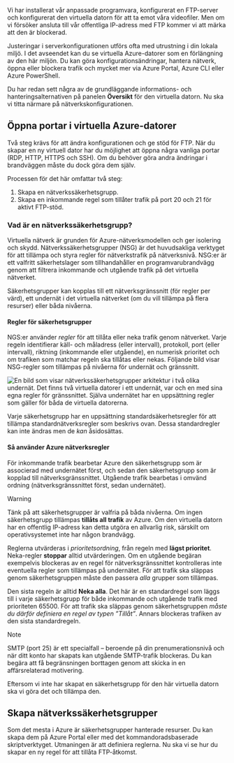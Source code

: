 Vi har installerat vår anpassade programvara, konfigurerat en FTP-server och konfigurerat den virtuella datorn för att ta emot våra videofiler. Men om vi försöker ansluta till vår offentliga IP-adress med FTP kommer vi att märka att den är blockerad. 

Justeringar i serverkonfigurationen utförs ofta med utrustning i din lokala miljö. I det avseendet kan du se virtuella Azure-datorer som en förlängning av den här miljön. Du kan göra konfigurationsändringar, hantera nätverk, öppna eller blockera trafik och mycket mer via Azure Portal, Azure CLI eller Azure PowerShell.

Du har redan sett några av de grundläggande informations- och hanteringsalternativen på panelen **Översikt** för den virtuella datorn. Nu ska vi titta närmare på nätverkskonfigurationen.

## <a name="opening-ports-in-azure-vms"></a>Öppna portar i virtuella Azure-datorer

<!-- TODO: Azure portal is inconsistent here in applying the NSG.
By default, new VMs are locked down. 

Apps can make outgoing requests, but the only inbound traffic allowed is from the virtual network (e.g. other resources on the same local network), and from Azure's Load Balancer (probe checks). -->

Två steg krävs för att ändra konfigurationen och ge stöd för FTP. När du skapar en ny virtuell dator har du möjlighet att öppna några vanliga portar (RDP, HTTP, HTTPS och SSH). Om du behöver göra andra ändringar i brandväggen måste du dock göra dem själv.

Processen för det här omfattar två steg:

1. Skapa en nätverkssäkerhetsgrupp.
2. Skapa en inkommande regel som tillåter trafik på port 20 och 21 för aktivt FTP-stöd.

### <a name="what-is-a-network-security-group"></a>Vad är en nätverkssäkerhetsgrupp?

Virtuella nätverk är grunden för Azure-nätverksmodellen och ger isolering och skydd. Nätverkssäkerhetsgrupper (NSG) är det huvudsakliga verktyget för att tillämpa och styra regler för nätverkstrafik på nätverksnivå. NSG:er är ett valfritt säkerhetslager som tillhandahåller en programvarubrandvägg genom att filtrera inkommande och utgående trafik på det virtuella nätverket. 

Säkerhetsgrupper kan kopplas till ett nätverksgränssnitt (för regler per värd), ett undernät i det virtuella nätverket (om du vill tillämpa på flera resurser) eller båda nivåerna. 

#### <a name="security-group-rules"></a>Regler för säkerhetsgrupper

NGS:er använder _regler_ för att tillåta eller neka trafik genom nätverket. Varje regeln identifierar käll- och måladress (eller intervall), protokoll, port (eller intervall), riktning (inkommande eller utgående), en numerisk prioritet och om trafiken som matchar regeln ska tillåtas eller nekas. Följande bild visar NSG-regler som tillämpas på nivåerna för undernät och gränssnitt.

![En bild som visar nätverkssäkerhetsgrupper arkitektur i två olika undernät. Det finns två virtuella datorer i ett undernät, var och en med sina egna regler för gränssnittet.  Själva undernätet har en uppsättning regler som gäller för båda de virtuella datorerna.](../media/7-nsg-rules.png)

Varje säkerhetsgrupp har en uppsättning standardsäkerhetsregler för att tillämpa standardnätverksregler som beskrivs ovan. Dessa standardregler kan inte ändras men de _kan_ åsidosättas.

#### <a name="how-azure-uses-network-rules"></a>Så använder Azure nätverksregler

För inkommande trafik bearbetar Azure den säkerhetsgrupp som är associerad med undernätet först, och sedan den säkerhetsgrupp som är kopplad till nätverksgränssnittet. Utgående trafik bearbetas i omvänd ordning (nätverksgränssnittet först, sedan undernätet).

> [!WARNING]
> Tänk på att säkerhetsgrupper är valfria på båda nivåerna. Om ingen säkerhetsgrupp tillämpas **tillåts all trafik** av Azure. Om den virtuella datorn har en offentlig IP-adress kan detta utgöra en allvarlig risk, särskilt om operativsystemet inte har någon brandvägg.

Reglerna utvärderas i _prioritetsordning_, från regeln med **lägst prioritet**. Neka-regler **stoppar** alltid utvärderingen. Om en utgående begäran exempelvis blockeras av en regel för nätverksgränssnittet kontrolleras inte eventuella regler som tillämpas på undernätet. För att trafik ska släppas genom säkerhetsgruppen måste den passera _alla_ grupper som tillämpas.

Den sista regeln är alltid **Neka alla**. Det här är en standardregel som läggs till i varje säkerhetsgrupp för både inkommande och utgående trafik med prioriteten 65500. För att trafik ska släppas genom säkerhetsgruppen _måste du därför definiera en regel av typen ”Tillåt”_. Annars blockeras trafiken av den sista standardregeln.

> [!NOTE]
> SMTP (port 25) är ett specialfall – beroende på din prenumerationsnivå och när ditt konto har skapats kan utgående SMTP-trafik blockeras. Du kan begära att få begränsningen borttagen genom att skicka in en affärsrelaterad motivering.

Eftersom vi inte har skapat en säkerhetsgrupp för den här virtuella datorn ska vi göra det och tillämpa den.

## <a name="creating-network-security-groups"></a>Skapa nätverkssäkerhetsgrupper

Som det mesta i Azure är säkerhetsgrupper hanterade resurser. Du kan skapa dem på Azure Portal eller med det kommandoradsbaserade skriptverktyget. Utmaningen är att definiera reglerna. Nu ska vi se hur du skapar en ny regel för att tillåta FTP-åtkomst.